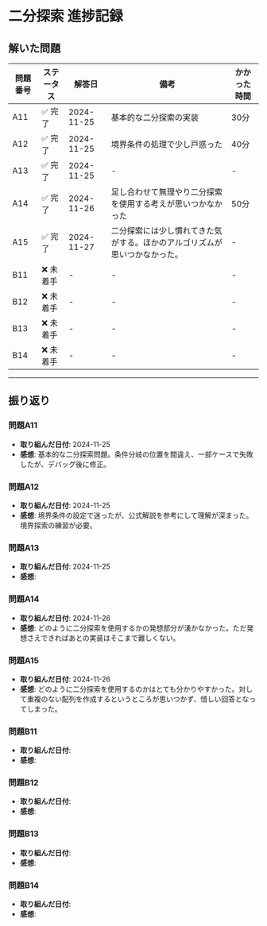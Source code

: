 # 二分探索 進捗記録

## 解いた問題
| 問題番号 | ステータス | 解答日      | 備考                                    | かかった時間 |
|----------|-----------|-------------|-----------------------------------------|--------------|
| A11      | ✅ 完了    | 2024-11-25  | 基本的な二分探索の実装                  | 30分         |
| A12      | ✅ 完了    | 2024-11-25  | 境界条件の処理で少し戸惑った             | 40分         |
| A13      | ✅ 完了    | 2024-11-25  | -                                       | -            |
| A14      | ✅ 完了    | 2024-11-26  | 足し合わせて無理やり二分探索を使用する考えが思いつかなかった| 50分            |
| A15      | ✅ 完了    | 2024-11-27  | 二分探索には少し慣れてきた気がする。ほかのアルゴリズムが思いつかなかった。| -            |
| B11      | ❌ 未着手  | -           | -                                       | -            |
| B12      | ❌ 未着手  | -           | -                                       | -            |
| B13      | ❌ 未着手  | -           | -                                       | -            |
| B14      | ❌ 未着手  | -           | -                                       | -            |

---

## 振り返り

### 問題A11
- **取り組んだ日付**: 2024-11-25
- **感想**: 基本的な二分探索問題。条件分岐の位置を間違え、一部ケースで失敗したが、デバッグ後に修正。

### 問題A12
- **取り組んだ日付**: 2024-11-25
- **感想**: 境界条件の設定で迷ったが、公式解説を参考にして理解が深まった。境界探索の練習が必要。

### 問題A13
- **取り組んだ日付**: 2024-11-25
- **感想**: 

### 問題A14
- **取り組んだ日付**: 2024-11-26
- **感想**: どのように二分探索を使用するかの発想部分が湧かなかった。ただ発想さえできればあとの実装はそこまで難しくない。

### 問題A15
- **取り組んだ日付**: 2024-11-26
- **感想**: どのように二分探索を使用するのかはとても分かりやすかった。対して重複のない配列を作成するというところが思いつかず、惜しい回答となってしまった。

### 問題B11
- **取り組んだ日付**: 
- **感想**: 

### 問題B12
- **取り組んだ日付**: 
- **感想**: 

### 問題B13
- **取り組んだ日付**: 
- **感想**: 

### 問題B14
- **取り組んだ日付**: 
- **感想**: 
